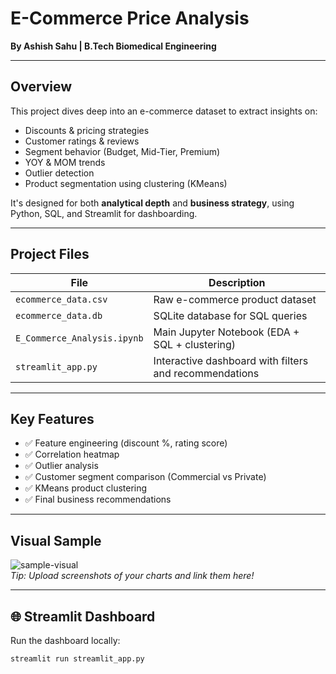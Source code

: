 
# E-Commerce Price Analysis  
**By Ashish Sahu | B.Tech Biomedical Engineering**

---

##  Overview

This project dives deep into an e-commerce dataset to extract insights on:
-  Discounts & pricing strategies
-  Customer ratings & reviews
-  Segment behavior (Budget, Mid-Tier, Premium)
-  YOY & MOM trends
-  Outlier detection
-  Product segmentation using clustering (KMeans)

It's designed for both **analytical depth** and **business strategy**, using Python, SQL, and Streamlit for dashboarding.

---

##  Project Files

| File | Description |
|------|-------------|
| `ecommerce_data.csv` | Raw e-commerce product dataset |
| `ecommerce_data.db` | SQLite database for SQL queries |
| `E_Commerce_Analysis.ipynb` | Main Jupyter Notebook (EDA + SQL + clustering) |
| `streamlit_app.py` | Interactive dashboard with filters and recommendations |

---

##  Key Features

- ✅ Feature engineering (discount %, rating score)
- ✅ Correlation heatmap
- ✅ Outlier analysis
- ✅ Customer segment comparison (Commercial vs Private)
- ✅ KMeans product clustering
- ✅ Final business recommendations

---

##  Visual Sample

![sample-visual](https://github.com/yourusername/ecommerce-price-analysis/blob/main/assets/sample-visual.png)  
*Tip: Upload screenshots of your charts and link them here!*

---

## 🌐 Streamlit Dashboard

Run the dashboard locally:
```bash
streamlit run streamlit_app.py
